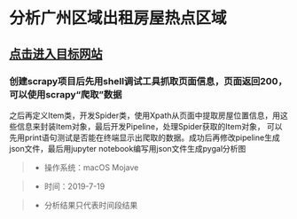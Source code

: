 
# 分析广州区域出租房屋热点区域

## [点击进入目标网站](https://gz.zu.fang.com/)

### 创建scrapy项目后先用shell调试工具抓取页面信息，页面返回200，可以使用scrapy“爬取”数据

之后再定义Item类，开发Spider类，使用Xpath从页面中提取房屋位置信息，用这些信息来封装Item对象，最后开发Pipeline，处理Spider获取的Item对象，
可以先用print语句测试是否能在终端显示出爬取的数据。成功后再修改pipeline生成json文件，最后用jupyter notebook编写用json文件生成pygal分析图

> * 操作系统：macOS Mojave

> * 时间：2019-7-19

> * 分析结果只代表时间段结果



